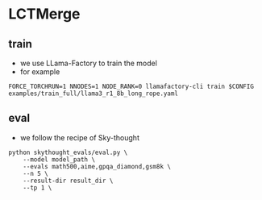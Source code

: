 # LCTMerge

## train
- we use LLama-Factory to train the model
- for example
```shell
FORCE_TORCHRUN=1 NNODES=1 NODE_RANK=0 llamafactory-cli train $CONFIG examples/train_full/llama3_r1_8b_long_rope.yaml
```

## eval
- we follow the recipe of Sky-thought
```shell
python skythought_evals/eval.py \
    --model model_path \
    --evals math500,aime,gpqa_diamond,gsm8k \
    --n 5 \
    --result-dir result_dir \
    --tp 1 \
```
